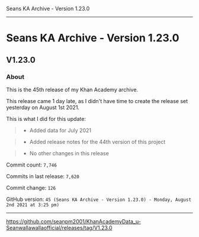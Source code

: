 Seans KA Archive - Version 1.23.0 

***

# Seans KA Archive - Version 1.23.0

## V1.23.0

### About

This is the 45th release of my Khan Academy archive. <!-- This is a follow-up to the first August 2021 monthly release. !-->

This release came 1 day late, as I didn't have time to create the release set yesterday on August 1st 2021.

This is what I did for this update:

<!-- 
> * Deleted all `IGNORE.md` files for June 2021 (deleted `90` `IGNORE.md` files)

> * Added release notes for the 43rd version of this project.
!-->

> * Added data for July 2021

> * Added release notes for the 44th version of this project

> * No other changes in this release

Commit count: `7,746`

Commits in last release: `7,620`

Commit change: `126`

GitHub version: `45 (Seans KA Archive - Version 1.23.0) - Monday, August 2nd 2021 at 3:25 pm)`

***

https://github.com/seanpm2001/KhanAcademyData_u-Seanwallawallaofficial/releases/tag/V1.23.0

